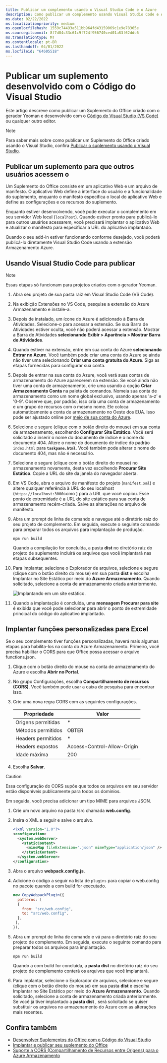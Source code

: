 ```yaml
---
title: Publicar um complemento usando o Visual Studio Code e o Azure
description: Como publicar um complemento usando Visual Studio Code e Azure Active Directory
ms.date: 02/22/2022
ms.localizationpriority: medium
ms.openlocfilehash: 1559c74493a511bb964fd43159069c1e9e78365e
ms.sourcegitcommit: 8f7d84c33c61c9f724f956740ced01a83f62ddc6
ms.translationtype: MT
ms.contentlocale: pt-BR
ms.lasthandoff: 04/01/2022
ms.locfileid: "64605518"
---
```

# <a name="publish-an-add-in-developed-with-visual-studio-code"></a>Publicar um suplemento desenvolvido com o Código do Visual Studio

Este artigo descreve como publicar um Suplemento do Office criado com o gerador Yeoman e desenvolvido com o [Código do Visual Studio (VS Code)](https://code.visualstudio.com) ou qualquer outro editor.

> [!NOTE]
> Para saber mais sobre como publicar um Suplemento do Office criado usando o Visual Studio, confira [Publicar o suplemento usando o Visual Studio](package-your-add-in-using-visual-studio.md).

## <a name="publishing-an-add-in-for-other-users-to-access"></a>Publicar um suplemento para que outros usuários acessem o

Um Suplemento do Office consiste em um aplicativo Web e um arquivo de manifesto. O aplicativo Web define a interface do usuário e a funcionalidade do suplemento, enquanto o manifesto especifica o local do aplicativo Web e define as configurações e os recursos do suplemento.

Enquanto estiver desenvolvendo, você pode executar o complemento em seu servidor Web local (`localhost`). Quando estiver pronto para publicá-lo para outros usuários acessarem, você precisará implantar o aplicativo Web e atualizar o manifesto para especificar a URL do aplicativo implantado.

Quando o seu add-in estiver funcionando conforme desejado, você poderá publicá-lo diretamente Visual Studio Code usando a extensão Armazenamento Azure.

## <a name="using-visual-studio-code-to-publish"></a>Usando Visual Studio Code para publicar

>[!NOTE]
> Essas etapas só funcionam para projetos criados com o gerador Yeoman.

1. Abra seu projeto de sua pasta raiz em Visual Studio Code (VS Code).
2. Na exibição Extensões no VS Code, pesquise a extensão do Azure Armazenamento e instale-a.
3. Depois de instalado, um ícone do Azure é adicionado à Barra de Atividades. Selecione-o para acessar a extensão. Se sua Barra de Atividades estiver oculta, você não poderá acessar a extensão. Mostrar a Barra de Atividades **selecionando Exibir > Aparência > Mostrar Barra de Atividades**.
4. Quando estiver na extensão, entre em sua conta do Azure **selecionando Entrar no Azure**. Você também pode criar uma conta do Azure se ainda não tiver uma selecionando **Criar uma conta gratuita do Azure**. Siga as etapas fornecidas para configurar sua conta.
5. Depois de entrar na sua conta do Azure, você verá suas contas de armazenamento do Azure aparecerem na extensão. Se você ainda não tiver uma conta de armazenamento, crie uma usando a opção **Criar Armazenamento Conta** na paleta de comandos. Nomeia sua conta de armazenamento como um nome global exclusivo, usando apenas 'a-z' e '0-9'. Observe que, por padrão, isso cria uma conta de armazenamento e um grupo de recursos com o mesmo nome. Ele coloca automaticamente a conta de armazenamento no Oeste dos EUA. Isso pode ser ajustado online por [meio de sua conta do Azure](https://portal.azure.com/).
6. Selecione e segure (clique com o botão direito do mouse) em sua conta de armazenamento, escolhendo **Configurar Site Estático**. Você será solicitado a inserir o nome do documento de índice e o nome do documento 404. Altere o nome do documento de índice do padrão `index.html` para **`taskpane.html`**. Você também pode alterar o nome do documento 404, mas não é necessário.
7. Selecione e segure (clique com o botão direito do mouse) no armazenamento novamente, desta vez escolhendo **Procurar Site Estático**. Copie a URL do site da janela do navegador aberta.
8. Em VS Code, abra o arquivo de manifesto do projeto (`manifest.xml`) e altere qualquer referência à URL do seu localhost (`https://localhost:3000`como ) para a URL que você copiou. Esse ponto de extremidade é a URL do site estático para sua conta de armazenamento recém-criada. Salve as alterações no arquivo de manifesto.
9. Abra um prompt de linha de comando e navegue até o diretório raiz do seu projeto de complemento. Em seguida, execute o seguinte comando para preparar todos os arquivos para implantação de produção.

    ```command&nbsp;line
    npm run build
    ```

    Quando a compilação for concluída, a pasta **dist** no diretório raiz do projeto de suplemento incluirá os arquivos que você implantará nas etapas subsequentes.

10. Para implantar, selecione o Explorador de arquivos, selecione e segure (clique com o botão direito do mouse) em sua pasta **dist** e escolha Implantar no Site Estático por meio do **Azure Armazenamento**. Quando solicitado, selecione a conta de armazenamento criada anteriormente.

    ![Implantando em um site estático.](../images/deploy-to-static-website.png)

11. Quando a implantação é concluída, uma **mensagem Procurar para site** é exibida que você pode selecionar para abrir o ponto de extremidade principal do código do aplicativo implantado.

## <a name="deploy-custom-functions-for-excel"></a>Implantar funções personalizadas para Excel

Se o seu complemento tiver funções personalizadas, haverá mais algumas etapas para habilita-los na conta do Azure Armazenamento. Primeiro, você precisa habilitar o CORS para que Office possa acessar o arquivo functions.json.

1. Clique com o botão direito do mouse na conta de armazenamento do Azure e escolha **Abrir no Portal**.
1. No grupo Configurações, escolha **Compartilhamento de recursos (CORS)**. Você também pode usar a caixa de pesquisa para encontrar isso.
1. Crie uma nova regra CORS com as seguintes configurações.

    |Propriedade        |Valor                        |
    |----------------|-----------------------------|
    |Origens permitidas | \*                          |
    |Métodos permitidos | OBTER                         |
    |Headers permitidos | \*                          |
    |Headers expostos | Access-Control-Allow-Origin |
    |Idade máxima         | 200                         |

1. Escolha **Salvar**.

> [!CAUTION]
> Essa configuração do CORS supõe que todos os arquivos em seu servidor estão disponíveis publicamente para todos os domínios.  

Em seguida, você precisa adicionar um tipo MIME para arquivos JSON.

1. Crie um novo arquivo na pasta /src chamada **web.config**.
1. Insira o XML a seguir e salve o arquivo.

    ```xml
    <?xml version="1.0"?>
    <configuration>
      <system.webServer>
        <staticContent>
          <mimeMap fileExtension=".json" mimeType="application/json" />
        </staticContent>
      </system.webServer>
    </configuration> 
    ```

1. Abra o arquivo **webpack.config.js**.
1. Adicione o código a seguir na lista de `plugins` para copiar o web.config no pacote quando a com build for executado.

    ```javascript
    new CopyWebpackPlugin({
      patterns: [
      {
        from: "src/web.config",
        to: "src/web.config",
      },
     ],
    }),
    ```

1. Abra um prompt de linha de comando e vá para o diretório raiz do seu projeto de complemento. Em seguida, execute o seguinte comando para preparar todos os arquivos para implantação.

    ```command&nbsp;line
    npm run build
    ```

    Quando a com build for concluída, a **pasta dist** no diretório raiz do seu projeto de complemento conterá os arquivos que você implantará.

1. Para implantar, selecione o Explorador de arquivos, selecione e segure (clique com o botão direito do mouse) em sua pasta **dist** e escolha Implantar no Site Estático por meio do **Azure Armazenamento**. Quando solicitado, selecione a conta de armazenamento criada anteriormente. Se você já tiver implantado a **pasta dist** , será solicitado se quiser substituir os arquivos no armazenamento do Azure com as alterações mais recentes.

## <a name="see-also"></a>Confira também

- [Desenvolver Suplementos do Office com o Código do Visual Studio](../develop/develop-add-ins-vscode.md)
- [Implantar e publicar seu suplemento do Office](../publish/publish.md)
- [Suporte a CORS (Compartilhamento de Recursos entre Origens) para o Azure Armazenamento](/rest/api/storageservices/cross-origin-resource-sharing--cors--support-for-the-azure-storage-services)
